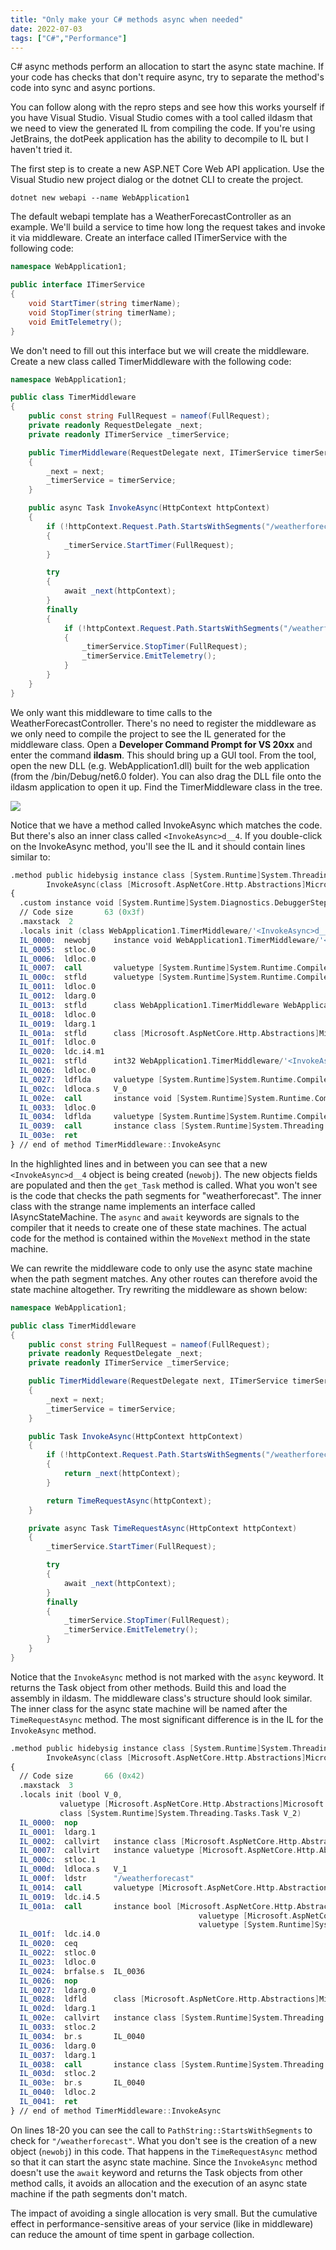 ```yaml
---
title: "Only make your C# methods async when needed"
date: 2022-07-03
tags: ["C#","Performance"]
---
```


C# async methods perform an allocation to start the async state machine.
If your code has checks that don't require async, try to separate the method's code into sync and async portions.

<!--more-->

You can follow along with the repro steps and see how this works yourself if you have Visual Studio.
Visual Studio comes with a tool called ildasm that we need to view the generated IL from compiling the code.
If you're using JetBrains, the dotPeek application has the ability to decompile to IL but I haven't tried it.

The first step is to create a new ASP.NET Core Web API application.
Use the Visual Studio new project dialog or the dotnet CLI to create the project.

```shell
dotnet new webapi --name WebApplication1
```

The default webapi template has a WeatherForecastController as an example.
We'll build a service to time how long the request takes and invoke it via middleware.
Create an interface called ITimerService with the following code:

```csharp
namespace WebApplication1;

public interface ITimerService
{
    void StartTimer(string timerName);
    void StopTimer(string timerName);
    void EmitTelemetry();
}
```

We don't need to fill out this interface but we will create the middleware.
Create a new class called TimerMiddleware with the following code:

```csharp
namespace WebApplication1;

public class TimerMiddleware
{
    public const string FullRequest = nameof(FullRequest);
    private readonly RequestDelegate _next;
    private readonly ITimerService _timerService;

    public TimerMiddleware(RequestDelegate next, ITimerService timerService)
    {
        _next = next;
        _timerService = timerService;
    }

    public async Task InvokeAsync(HttpContext httpContext)
    {
        if (!httpContext.Request.Path.StartsWithSegments("/weatherforecast", StringComparison.OrdinalIgnoreCase))
        {
            _timerService.StartTimer(FullRequest);
        }

        try
        {
            await _next(httpContext);
        }
        finally
        {
            if (!httpContext.Request.Path.StartsWithSegments("/weatherforecast", StringComparison.OrdinalIgnoreCase))
            {
                _timerService.StopTimer(FullRequest);
                _timerService.EmitTelemetry();
            }
        }
    }
}
```

We only want this middleware to time calls to the WeatherForecastController.
There's no need to register the middleware as we only need to compile the project to see the IL generated for the middleware class.
Open a **Developer Command Prompt for VS 20xx** and enter the command **ildasm**.
This should bring up a GUI tool.
From the tool, open the new DLL (e.g. WebApplication1.dll) built for the web application (from the /bin/Debug/net6.0 folder).
You can also drag the DLL file onto the ildasm application to open it up.
Find the TimerMiddleware class in the tree.

![](/img/ildasm_timermiddleware_class.png)

Notice that we have a method called InvokeAsync which matches the code.
But there's also an inner class called `<InvokeAsync>d__4`.
If you double-click on the InvokeAsync method, you'll see the IL and it should contain lines similar to:

```nasm {hl_lines=["7-8","28-29"]}
.method public hidebysig instance class [System.Runtime]System.Threading.Tasks.Task 
        InvokeAsync(class [Microsoft.AspNetCore.Http.Abstractions]Microsoft.AspNetCore.Http.HttpContext httpContext) cil managed
{
  .custom instance void [System.Runtime]System.Diagnostics.DebuggerStepThroughAttribute::.ctor() = ( 01 00 00 00 ) 
  // Code size       63 (0x3f)
  .maxstack  2
  .locals init (class WebApplication1.TimerMiddleware/'<InvokeAsync>d__4' V_0)
  IL_0000:  newobj     instance void WebApplication1.TimerMiddleware/'<InvokeAsync>d__4'::.ctor()
  IL_0005:  stloc.0
  IL_0006:  ldloc.0
  IL_0007:  call       valuetype [System.Runtime]System.Runtime.CompilerServices.AsyncTaskMethodBuilder [System.Runtime]System.Runtime.CompilerServices.AsyncTaskMethodBuilder::Create()
  IL_000c:  stfld      valuetype [System.Runtime]System.Runtime.CompilerServices.AsyncTaskMethodBuilder WebApplication1.TimerMiddleware/'<InvokeAsync>d__4'::'<>t__builder'
  IL_0011:  ldloc.0
  IL_0012:  ldarg.0
  IL_0013:  stfld      class WebApplication1.TimerMiddleware WebApplication1.TimerMiddleware/'<InvokeAsync>d__4'::'<>4__this'
  IL_0018:  ldloc.0
  IL_0019:  ldarg.1
  IL_001a:  stfld      class [Microsoft.AspNetCore.Http.Abstractions]Microsoft.AspNetCore.Http.HttpContext WebApplication1.TimerMiddleware/'<InvokeAsync>d__4'::httpContext
  IL_001f:  ldloc.0
  IL_0020:  ldc.i4.m1
  IL_0021:  stfld      int32 WebApplication1.TimerMiddleware/'<InvokeAsync>d__4'::'<>1__state'
  IL_0026:  ldloc.0
  IL_0027:  ldflda     valuetype [System.Runtime]System.Runtime.CompilerServices.AsyncTaskMethodBuilder WebApplication1.TimerMiddleware/'<InvokeAsync>d__4'::'<>t__builder'
  IL_002c:  ldloca.s   V_0
  IL_002e:  call       instance void [System.Runtime]System.Runtime.CompilerServices.AsyncTaskMethodBuilder::Start<class WebApplication1.TimerMiddleware/'<InvokeAsync>d__4'>(!!0&)
  IL_0033:  ldloc.0
  IL_0034:  ldflda     valuetype [System.Runtime]System.Runtime.CompilerServices.AsyncTaskMethodBuilder WebApplication1.TimerMiddleware/'<InvokeAsync>d__4'::'<>t__builder'
  IL_0039:  call       instance class [System.Runtime]System.Threading.Tasks.Task [System.Runtime]System.Runtime.CompilerServices.AsyncTaskMethodBuilder::get_Task()
  IL_003e:  ret
} // end of method TimerMiddleware::InvokeAsync
```

In the highlighted lines and in between you can see that a new `<InvokeAsync>d__4` object is being created (`newobj`).
The new objects fields are populated and then the `get_Task` method is called.
What you won't see is the code that checks the path segments for "weatherforecast".
The inner class with the strange name implements an interface called IAsyncStateMachine.
The `async` and `await` keywords are signals to the compiler that it needs to create one of these state machines.
The actual code for the method is contained within the `MoveNext` method in the state machine.

We can rewrite the middleware code to only use the async state machine when the path segment matches.
Any other routes can therefore avoid the state machine altogether.
Try rewriting the middleware as shown below:

```csharp
namespace WebApplication1;

public class TimerMiddleware
{
    public const string FullRequest = nameof(FullRequest);
    private readonly RequestDelegate _next;
    private readonly ITimerService _timerService;

    public TimerMiddleware(RequestDelegate next, ITimerService timerService)
    {
        _next = next;
        _timerService = timerService;
    }

    public Task InvokeAsync(HttpContext httpContext)
    {
        if (!httpContext.Request.Path.StartsWithSegments("/weatherforecast", StringComparison.OrdinalIgnoreCase))
        {
            return _next(httpContext);
        }

        return TimeRequestAsync(httpContext);
    }

    private async Task TimeRequestAsync(HttpContext httpContext)
    {
        _timerService.StartTimer(FullRequest);

        try
        {
            await _next(httpContext);
        }
        finally
        {
            _timerService.StopTimer(FullRequest);
            _timerService.EmitTelemetry();
        }
    }
}
```

Notice that the `InvokeAsync` method is not marked with the `async` keyword.
It returns the Task object from other methods.
Build this and load the assembly in ildasm.
The middleware class's structure should look similar.
The inner class for the async state machine will be named after the `TimeRequestAsync` method.
The most significant difference is in the IL for the `InvokeAsync` method.

```nasm {hl_lines=["18-20"]}
.method public hidebysig instance class [System.Runtime]System.Threading.Tasks.Task 
        InvokeAsync(class [Microsoft.AspNetCore.Http.Abstractions]Microsoft.AspNetCore.Http.HttpContext httpContext) cil managed
{
  // Code size       66 (0x42)
  .maxstack  3
  .locals init (bool V_0,
           valuetype [Microsoft.AspNetCore.Http.Abstractions]Microsoft.AspNetCore.Http.PathString V_1,
           class [System.Runtime]System.Threading.Tasks.Task V_2)
  IL_0000:  nop
  IL_0001:  ldarg.1
  IL_0002:  callvirt   instance class [Microsoft.AspNetCore.Http.Abstractions]Microsoft.AspNetCore.Http.HttpRequest [Microsoft.AspNetCore.Http.Abstractions]Microsoft.AspNetCore.Http.HttpContext::get_Request()
  IL_0007:  callvirt   instance valuetype [Microsoft.AspNetCore.Http.Abstractions]Microsoft.AspNetCore.Http.PathString [Microsoft.AspNetCore.Http.Abstractions]Microsoft.AspNetCore.Http.HttpRequest::get_Path()
  IL_000c:  stloc.1
  IL_000d:  ldloca.s   V_1
  IL_000f:  ldstr      "/weatherforecast"
  IL_0014:  call       valuetype [Microsoft.AspNetCore.Http.Abstractions]Microsoft.AspNetCore.Http.PathString [Microsoft.AspNetCore.Http.Abstractions]Microsoft.AspNetCore.Http.PathString::op_Implicit(string)
  IL_0019:  ldc.i4.5
  IL_001a:  call       instance bool [Microsoft.AspNetCore.Http.Abstractions]Microsoft.AspNetCore.Http.PathString::StartsWithSegments(
                                          valuetype [Microsoft.AspNetCore.Http.Abstractions]Microsoft.AspNetCore.Http.PathString,
                                          valuetype [System.Runtime]System.StringComparison)
  IL_001f:  ldc.i4.0
  IL_0020:  ceq
  IL_0022:  stloc.0
  IL_0023:  ldloc.0
  IL_0024:  brfalse.s  IL_0036
  IL_0026:  nop
  IL_0027:  ldarg.0
  IL_0028:  ldfld      class [Microsoft.AspNetCore.Http.Abstractions]Microsoft.AspNetCore.Http.RequestDelegate WebApplication1.TimerMiddleware::_next
  IL_002d:  ldarg.1
  IL_002e:  callvirt   instance class [System.Runtime]System.Threading.Tasks.Task [Microsoft.AspNetCore.Http.Abstractions]Microsoft.AspNetCore.Http.RequestDelegate::Invoke(class [Microsoft.AspNetCore.Http.Abstractions]Microsoft.AspNetCore.Http.HttpContext)
  IL_0033:  stloc.2
  IL_0034:  br.s       IL_0040
  IL_0036:  ldarg.0
  IL_0037:  ldarg.1
  IL_0038:  call       instance class [System.Runtime]System.Threading.Tasks.Task WebApplication1.TimerMiddleware::TimeRequestAsync(class [Microsoft.AspNetCore.Http.Abstractions]Microsoft.AspNetCore.Http.HttpContext)
  IL_003d:  stloc.2
  IL_003e:  br.s       IL_0040
  IL_0040:  ldloc.2
  IL_0041:  ret
} // end of method TimerMiddleware::InvokeAsync
```

On lines 18-20 you can see the call to `PathString::StartsWithSegments` to check for `"/weatherforecast"`.
What you don't see is the creation of a new object (`newobj`) in this code.
That happens in the `TimeRequestAsync` method so that it can start the async state machine.
Since the `InvokeAsync` method doesn't use the `await` keyword and returns the Task objects from other method calls, it avoids an allocation and the execution of an async state machine if the path segments don't match.

The impact of avoiding a single allocation is very small.
But the cumulative effect in performance-sensitive areas of your service (like in middleware) can reduce the amount of time spent in garbage collection.
